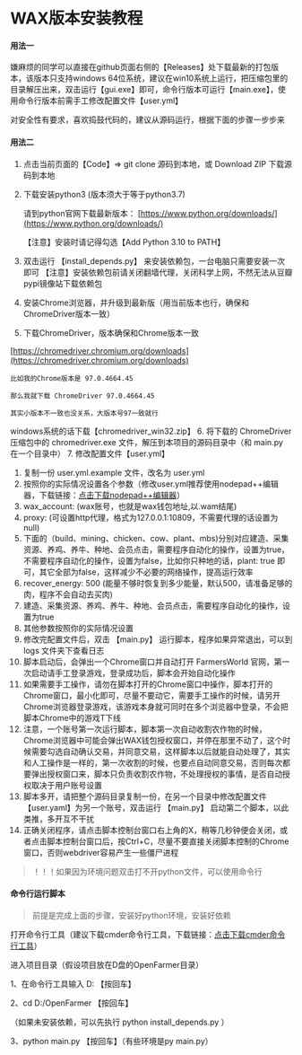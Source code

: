# WAX版本安装教程



#### 用法一

嫌麻烦的同学可以直接在github页面右侧的【Releases】处下载最新的打包版本，该版本只支持windows 64位系统，建议在win10系统上运行，把压缩包里的目录解压出来，双击运行【gui.exe】即可，命令行版本可运行【main.exe】，使用命令行版本前需手工修改配置文件【user.yml】

对安全性有要求，喜欢捣鼓代码的，建议从源码运行，根据下面的步骤一步步来

#### 用法二

1. 点击当前页面的【Code】=> git clone 源码到本地，或 Download ZIP 下载源码到本地
2.  下载安装python3 (版本须大于等于python3.7)

    请到python官网下载最新版本： [https://www.python.org/downloads/](https://www.python.org/downloads/)

    【注意】安装时请记得勾选【Add Python 3.10 to PATH】
3. 双击运行 【install\_depends.py】 来安装依赖包，一台电脑只需要安装一次即可 【注意】安装依赖包前请关闭翻墙代理，关闭科学上网，不然无法从豆瓣pypi镜像站下载依赖包
4. 安装Chrome浏览器，并升级到最新版（用当前版本也行，确保和ChromeDriver版本一致）
5. 下载ChromeDriver，版本确保和Chrome版本一致

[https://chromedriver.chromium.org/downloads](https://chromedriver.chromium.org/downloads)

```
比如我的Chrome版本是 97.0.4664.45

那么我就下载 ChromeDriver 97.0.4664.45

其实小版本不一致也没关系，大版本号97一致就行
```

windows系统的话下载【chromedriver\_win32.zip】 6. 将下载的 ChromeDriver 压缩包中的 chromedriver.exe 文件，解压到本项目的源码目录中（和 main.py 在一个目录中） 7. 修改配置文件【user.yml】

1. 复制一份 user.yml.example 文件，改名为 user.yml
2. 按照你的实际情况设置各个参数（修改user.yml推荐使用nodepad++编辑器，下载链接：[点击下载nodepad++编辑器](https://github.com/notepad-plus-plus/notepad-plus-plus/releases/download/v8.2/npp.8.2.Installer.x64.exe)）
3. wax\_account: (wax账号，也就是wax钱包地址,以.wam结尾)
4. proxy: (可设置http代理，格式为127.0.0.1:10809，不需要代理的话设置为null)
5. 下面的（build、mining、chicken、cow、plant、mbs)分别对应建造、采集资源、养鸡、养牛、种地、会员点击，需要程序自动化的操作，设置为true，不需要程序自动化的操作，设置为false，比如你只种地的话，plant: true 即可，其它全部为false，这样减少不必要的网络操作，提高运行效率
6. recover\_energy: 500 (能量不够时恢复到多少能量，默认500，请准备足够的肉，程序不会自动去买肉)
7. 建造、采集资源、养鸡、养牛、种地、会员点击，需要程序自动化的操作，设置为true
8. 其他参数按照你的实际情况设置
9. 修改完配置文件后，双击 【main.py】 运行脚本，程序如果异常退出，可以到 logs 文件夹下查看日志
10. 脚本启动后，会弹出一个Chrome窗口并自动打开 FarmersWorld 官网，第一次启动请手工登录游戏，登录成功后，脚本会开始自动化操作
11. 如果需要手工操作，请勿在脚本打开的Chrome窗口中操作，脚本打开的Chrome窗口，最小化即可，尽量不要动它，需要手工操作的时候，请另开Chrome浏览器登录游戏，该游戏本身就可同时在多个浏览器中登录，不会把脚本Chrome中的游戏T下线
12. 注意，一个账号第一次运行脚本，脚本第一次自动收割农作物的时候，Chrome浏览器中可能会弹出WAX钱包授权窗口，并停在那里不动了，这个时候需要勾选自动确认交易，并同意交易，这样脚本以后就能自动处理了，其实和人工操作是一样的，第一次收割的时候，也要点自动同意交易，否则每次都要弹出授权窗口来，脚本只负责收割农作物，不处理授权的事情，是否自动授权取决于用户账号设置
13. 脚本多开，请把整个源码目录复制一份，在另一个目录中修改配置文件【user.yaml】为另一个账号，双击运行 【main.py】 启动第二个脚本，以此类推，多开互不干扰
14. 正确关闭程序，请点击脚本控制台窗口右上角的X，稍等几秒钟便会关闭，或者点击脚本控制台窗口后，按Ctrl+C，尽量不要直接关闭脚本控制的Chrome窗口，否则webdriver容易产生一些僵尸进程

> ！！！如果因为环境问题双击打不开python文件，可以使用命令行

#### 命令行运行脚本

> 前提是完成上面的步骤，安装好python环境，安装好依赖

打开命令行工具（建议下载cmder命令行工具，下载链接：[点击下载cmder命令行工具](https://github.com/cmderdev/cmder/releases/download/v1.3.18/cmder\_mini.zip)）

进入项目目录（假设项目放在D盘的OpenFarmer目录）

1、在命令行工具输入 D: 【按回车】

2、cd D:/OpenFarmer 【按回车】

（如果未安装依赖，可以先执行 python install\_depends.py ）

3、python main.py 【按回车】（有些环境是py main.py）
